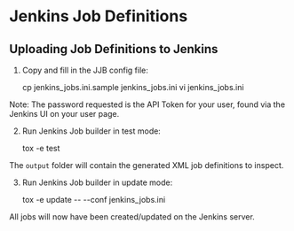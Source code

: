 # Jenkins Job Definitions

## Uploading Job Definitions to Jenkins

1. Copy and fill in the JJB config file:

   cp jenkins_jobs.ini.sample jenkins_jobs.ini
   vi jenkins_jobs.ini

Note: The password requested is the API Token for your user, found via the Jenkins UI on your user page.

2. Run Jenkins Job builder in test mode:

    tox -e test

The `output` folder will contain the generated XML job definitions to inspect.

3. Run Jenkins Job builder in update mode:

    tox -e update -- --conf jenkins_jobs.ini

All jobs will now have been created/updated on the Jenkins server.
